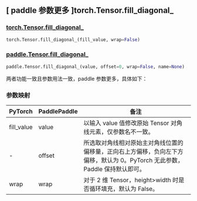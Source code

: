 ## [ paddle 参数更多 ]torch.Tensor.fill_diagonal_

### [torch.Tensor.fill_diagonal_](https://pytorch.org/docs/stable/generated/torch.Tensor.fill_diagonal_.html?highlight=fill_diagonal_#torch.Tensor.fill_diagonal_)

```python
torch.Tensor.fill_diagonal_(fill_value, wrap=False)
```

### [paddle.Tensor.fill_diagonal_](https://www.paddlepaddle.org.cn/documentation/docs/zh/develop/api/paddle/Tensor_cn.html#fill-diagonal-x-value-offset-0-wrap-false-name-none)

```python
paddle.Tensor.fill_diagonal_(value, offset=0, wrap=False, name=None)
```

两者功能一致且参数用法一致，paddle 参数更多，具体如下：

### 参数映射

| PyTorch    | PaddlePaddle | 备注                                                                                                                         |
| ---------- | ------------ | ---------------------------------------------------------------------------------------------------------------------------- |
| fill_value | value        | 以输入 value 值修改原始 Tensor 对角线元素，仅参数名不一致。                                                                    |
| -          | offset       | 所选取对角线相对原始主对角线位置的偏移量，正向右上方偏移，负向左下方偏移，默认为 0。PyTorch 无此参数， Paddle 保持默认即可。 |
| wrap       | wrap         | 对于 2 维 Tensor，height>width 时是否循环填充，默认为 False。                                                                |
